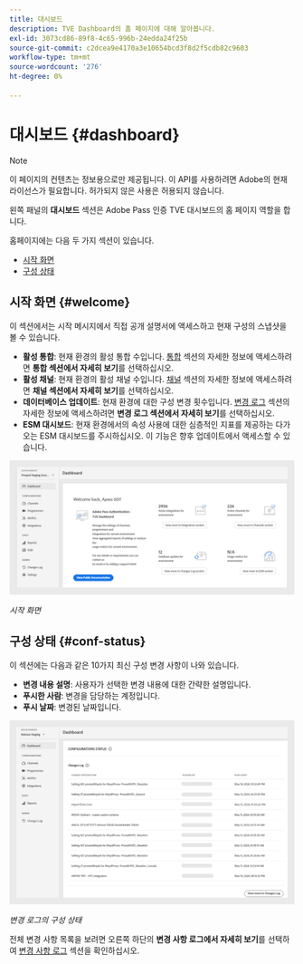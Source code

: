 ```yaml
---
title: 대시보드
description: TVE Dashboard의 홈 페이지에 대해 알아봅니다.
exl-id: 3073cd86-89f8-4c65-996b-24edda24f25b
source-git-commit: c2dcea9e4170a3e10654bcd3f8d2f5cdb82c9603
workflow-type: tm+mt
source-wordcount: '276'
ht-degree: 0%

---
```


# 대시보드 {#dashboard}

>[!NOTE]
>
>이 페이지의 컨텐츠는 정보용으로만 제공됩니다. 이 API를 사용하려면 Adobe의 현재 라이선스가 필요합니다. 허가되지 않은 사용은 허용되지 않습니다.

왼쪽 패널의 **대시보드** 섹션은 Adobe Pass 인증 TVE 대시보드의 홈 페이지 역할을 합니다.

홈페이지에는 다음 두 가지 섹션이 있습니다.

* [시작 화면](#welcome-screen)
* [구성 상태](#configuration-status)

## 시작 화면 {#welcome}

이 섹션에서는 시작 메시지에서 직접 공개 설명서에 액세스하고 현재 구성의 스냅샷을 볼 수 있습니다.

* **활성 통합**: 현재 환경의 활성 통합 수입니다. [통합](tve-dashboard-integrations.md) 섹션의 자세한 정보에 액세스하려면 **통합 섹션에서 자세히 보기**&#x200B;를 선택하십시오.
* **활성 채널**: 현재 환경의 활성 채널 수입니다. [채널](tve-dashboard-channels.md) 섹션의 자세한 정보에 액세스하려면 **채널 섹션에서 자세히 보기**&#x200B;를 선택하십시오.
* **데이터베이스 업데이트**: 현재 환경에 대한 구성 변경 횟수입니다. [변경 로그](tve-dashboard-changes-log.md) 섹션의 자세한 정보에 액세스하려면 **변경 로그 섹션에서 자세히 보기**&#x200B;를 선택하십시오.
* **ESM 대시보드**: 현재 환경에서의 속성 사용에 대한 심층적인 지표를 제공하는 다가오는 ESM 대시보드를 주시하십시오. 이 기능은 향후 업데이트에서 액세스할 수 있습니다.

![시작 화면](assets/welcome-screen.png)

*시작 화면*

## 구성 상태 {#conf-status}

이 섹션에는 다음과 같은 10가지 최신 구성 변경 사항이 나와 있습니다.

* **변경 내용 설명**: 사용자가 선택한 변경 내용에 대한 간략한 설명입니다.
* **푸시한 사람**: 변경을 담당하는 계정입니다.
* **푸시 날짜**: 변경된 날짜입니다.

![변경 로그의 구성 상태](assets/configuration-status.png)

*변경 로그의 구성 상태*

전체 변경 사항 목록을 보려면 오른쪽 하단의 **변경 사항 로그에서 자세히 보기**&#x200B;를 선택하여 [변경 사항 로그](tve-dashboard-changes-log.md) 섹션을 확인하십시오.
